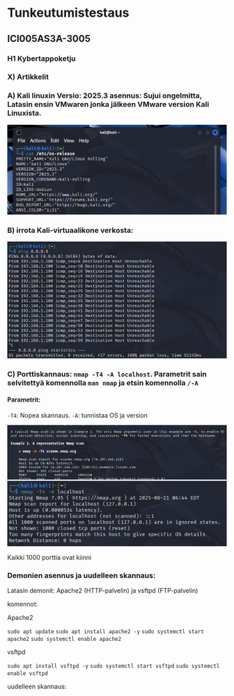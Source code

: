 # Tunkeutumistestaus

## ICI005AS3A-3005
### H1 Kybertappoketju

### X) Artikkelit

### A) Kali linuxin Versio: 2025.3 asennus: Sujui ongelmitta, Latasin ensin VMwaren jonka jälkeen VMware version Kali Linuxista.

![kuva1](/H1/kuvat/kuva1.png)

### B) irrota Kali-virtuaalikone verkosta:

![kuva1](/H1/kuvat/kuva2.png)

### C) Porttiskannaus: `nmap -T4 -A localhost`. Parametrit sain selvitettyä komennolla `man nmap` ja etsin komennolla `/-A` 
#### Parametrit:
`-T4`: Nopea skannaus. `-A`: tunnistaa OS ja version

![kuva1](/H1/kuvat/kuva4.png)
![kuva1](/H1/kuvat/kuva3.png)

Kaikki 1000 porttia ovat kiinni

### Demonien asennus ja uudelleen skannaus: 
Latasin demonit: Apache2 (HTTP-palvelin) ja vsftpd (FTP-palvelin) 

komennot:

Apache2 

`sudo apt update`
`sudo apt install apache2 -y`
`sudo systemctl start apache2`
`sudo systemctl enable apache2` 

vsftpd 

`sudo apt install vsftpd -y`
`sudo systemctl start vsftpd`
`sudo systemctl enable vsftpd`

uudelleen skannaus:
